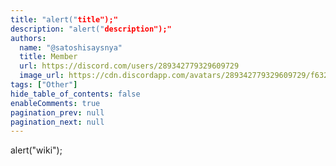 ```yaml
---
title: "alert("title");"
description: "alert("description");"
authors:
  name: "@satoshisaysnya"
  title: Member
  url: https://discord.com/users/289342779329609729
  image_url: https://cdn.discordapp.com/avatars/289342779329609729/f632f7dcdedb0acfebac9100fbf7d16d.png
tags: ["Other"]
hide_table_of_contents: false
enableComments: true
pagination_prev: null
pagination_next: null
---
```


alert("wiki");